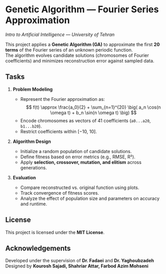 ﻿
# Genetic Algorithm — Fourier Series Approximation

_Intro to Artificial Intelligence — University of Tehran_

This project applies a **Genetic Algorithm (GA)** to approximate the first **20 terms** of the Fourier series of an unknown periodic function.  
The algorithm evolves candidate solutions (chromosomes of Fourier coefficients) and minimizes reconstruction error against sampled data.


## Tasks

1.  **Problem Modeling**
    -   Represent the Fourier approximation as:
	    $$
f(t) \approx \frac{a_0}{2} + \sum_{n=1}^{20} \big( a_n \cos(n \omega t) + b_n \sin(n \omega t) \big)
		$$
    -   Encode chromosomes as vectors of 41 coefficients (`a0...a20`, `b1...b20`).
    -   Restrict coefficients within [−10, 10].
        
2.  **Algorithm Design**
    
    -   Initialize a random population of candidate solutions.
    -   Define fitness based on error metrics (e.g., RMSE, R²).
    -   Apply **selection, crossover, mutation, and elitism** across generations.
        
3.  **Evaluation**
    -   Compare reconstructed vs. original function using plots.
    -   Track convergence of fitness scores.
    -   Analyze the effect of population size and parameters on accuracy and runtime.
        


## License

This project is licensed under the **MIT License**.


## Acknowledgements

Developed under the supervision of **Dr. Fadaei** and **Dr. Yaghoubzadeh**  
Designed by **Kourosh Sajadi, Shahriar Attar, Farbod Azim Mohseni**

